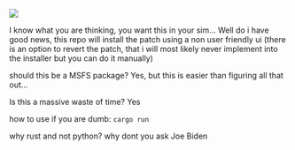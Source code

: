 ![](https://media.discordapp.net/attachments/819454123619123221/1218506925826900131/image.png?ex=662836c1&is=6626e541&hm=b5789ba12fc2a948191284dfe003d3cfe3a435413c2dbc3877e08b49b50d65cb&=&format=webp&quality=lossless&width=1167&height=676)

I know what you are thinking, you want this in your sim... Well do i have good news, this repo will install the patch using a non user friendly ui (there is an option to revert the patch, that i will most likely never implement into the installer but you can do it manually)

should this be a MSFS package? Yes, but this is easier than figuring all that out...

Is this a massive waste of time? Yes

how to use if you are dumb: `cargo run`

why rust and not python? why dont you ask Joe Biden
